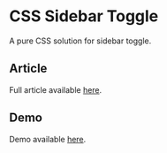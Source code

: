 # CSS Sidebar Toggle

A pure CSS solution for sidebar toggle.

## Article
Full article available [here](http://silvestarbistrovic.from.hr/en/articles/css-sidebar-toggle/).

## Demo
Demo available [here](https://frontend-developer.xyz/css-sidebar-toggle/).
